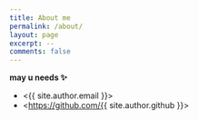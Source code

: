 ```yaml
---
title: About me
permalink: /about/
layout: page
excerpt: --
comments: false
---
```


**may u needs ✨**

- <{{ site.author.email }}>
- <https://github.com/{{ site.author.github }}>